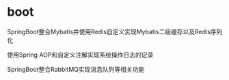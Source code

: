 # boot
SpringBoot整合Mybatis并使用Redis自定义实现Mybatis二级缓存以及Redis序列化

使用Spring AOP和自定义注解实现系统操作日志的记录

SpringBoot整合RabbitMQ实现消息队列等相关功能